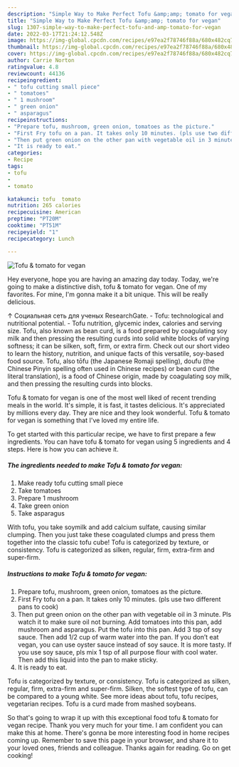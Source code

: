 ```yaml
---
description: "Simple Way to Make Perfect Tofu &amp;amp; tomato for vegan"
title: "Simple Way to Make Perfect Tofu &amp;amp; tomato for vegan"
slug: 1307-simple-way-to-make-perfect-tofu-and-amp-tomato-for-vegan
date: 2022-03-17T21:24:12.548Z
image: https://img-global.cpcdn.com/recipes/e97ea2f78746f88a/680x482cq70/tofu-tomato-for-vegan-recipe-main-photo.jpg
thumbnail: https://img-global.cpcdn.com/recipes/e97ea2f78746f88a/680x482cq70/tofu-tomato-for-vegan-recipe-main-photo.jpg
cover: https://img-global.cpcdn.com/recipes/e97ea2f78746f88a/680x482cq70/tofu-tomato-for-vegan-recipe-main-photo.jpg
author: Carrie Norton
ratingvalue: 4.8
reviewcount: 44136
recipeingredient:
- " tofu cutting small piece"
- " tomatoes"
- " 1 mushroom"
- " green onion"
- " asparagus"
recipeinstructions:
- "Prepare tofu, mushroom, green onion, tomatoes as the picture."
- "First Fry tofu on a pan. It takes only 10 minutes. (pls use two different pans to cook)"
- "Then put green onion on the other pan with vegetable oil in 3 minute. Pls watch it to make sure oil not burning. Add tomatoes into this pan, add mushroom and asparagus. Put the tofu into this pan. Add 3 tsp of soy sauce. Then add 1/2 cup of warm water into the pan. If you don’t eat vegan, you can use oyster sauce instead of soy sauce. It is more tasty. If you use soy sauce, pls mix 1 tsp of all purpose flour with cool water. Then add this liquid into the pan to make sticky."
- "It is ready to eat."
categories:
- Recipe
tags:
- tofu
- 
- tomato

katakunci: tofu  tomato 
nutrition: 265 calories
recipecuisine: American
preptime: "PT20M"
cooktime: "PT51M"
recipeyield: "1"
recipecategory: Lunch

---
```



![Tofu &amp; tomato for vegan](https://img-global.cpcdn.com/recipes/e97ea2f78746f88a/680x482cq70/tofu-tomato-for-vegan-recipe-main-photo.jpg)

Hey everyone, hope you are having an amazing day today. Today, we're going to make a distinctive dish, tofu &amp; tomato for vegan. One of my favorites. For mine, I'm gonna make it a bit unique. This will be really delicious.

↑ Cоциальная сеть для ученых ResearchGate. - Tofu: technological and nutritional potential. - Tofu nutrition, glycemic index, calories and serving size. Tofu, also known as bean curd, is a food prepared by coagulating soy milk and then pressing the resulting curds into solid white blocks of varying softness; it can be silken, soft, firm, or extra firm. Check out our short video to learn the history, nutrition, and unique facts of this versatile, soy-based food source. Tofu, also tōfu (the Japanese Romaji spelling), doufu (the Chinese Pinyin spelling often used in Chinese recipes) or bean curd (the literal translation), is a food of Chinese origin, made by coagulating soy milk, and then pressing the resulting curds into blocks.

Tofu &amp; tomato for vegan is one of the most well liked of recent trending meals in the world. It's simple, it is fast, it tastes delicious. It's appreciated by millions every day. They are nice and they look wonderful. Tofu &amp; tomato for vegan is something that I've loved my entire life.


To get started with this particular recipe, we have to first prepare a few ingredients. You can have tofu &amp; tomato for vegan using 5 ingredients and 4 steps. Here is how you can achieve it.

<!--inarticleads1-->

##### The ingredients needed to make Tofu &amp; tomato for vegan:

1. Make ready  tofu cutting small piece
1. Take  tomatoes
1. Prepare  1 mushroom
1. Take  green onion
1. Take  asparagus


With tofu, you take soymilk and add calcium sulfate, causing similar clumping. Then you just take these coagulated clumps and press them together into the classic tofu cube! Tofu is categorized by texture, or consistency. Tofu is categorized as silken, regular, firm, extra-firm and super-firm. 

<!--inarticleads2-->

##### Instructions to make Tofu &amp; tomato for vegan:

1. Prepare tofu, mushroom, green onion, tomatoes as the picture.
1. First Fry tofu on a pan. It takes only 10 minutes. (pls use two different pans to cook)
1. Then put green onion on the other pan with vegetable oil in 3 minute. Pls watch it to make sure oil not burning. Add tomatoes into this pan, add mushroom and asparagus. Put the tofu into this pan. Add 3 tsp of soy sauce. Then add 1/2 cup of warm water into the pan. If you don’t eat vegan, you can use oyster sauce instead of soy sauce. It is more tasty. If you use soy sauce, pls mix 1 tsp of all purpose flour with cool water. Then add this liquid into the pan to make sticky.
1. It is ready to eat.


Tofu is categorized by texture, or consistency. Tofu is categorized as silken, regular, firm, extra-firm and super-firm. Silken, the softest type of tofu, can be compared to a young white. See more ideas about tofu, tofu recipes, vegetarian recipes. Tofu is a curd made from mashed soybeans. 

So that's going to wrap it up with this exceptional food tofu &amp; tomato for vegan recipe. Thank you very much for your time. I am confident you can make this at home. There's gonna be more interesting food in home recipes coming up. Remember to save this page in your browser, and share it to your loved ones, friends and colleague. Thanks again for reading. Go on get cooking!
